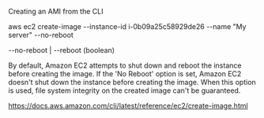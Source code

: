 Creating an AMI from the CLI

aws ec2 create-image --instance-id i-0b09a25c58929de26 --name "My server" --no-reboot


--no-reboot | --reboot (boolean)

By default, Amazon EC2 attempts to shut down and reboot the instance before creating the image. If the 'No Reboot' option is set, Amazon EC2 doesn't shut down the instance before creating the image. When this option is used, file system integrity on the created image can't be guaranteed.



https://docs.aws.amazon.com/cli/latest/reference/ec2/create-image.html